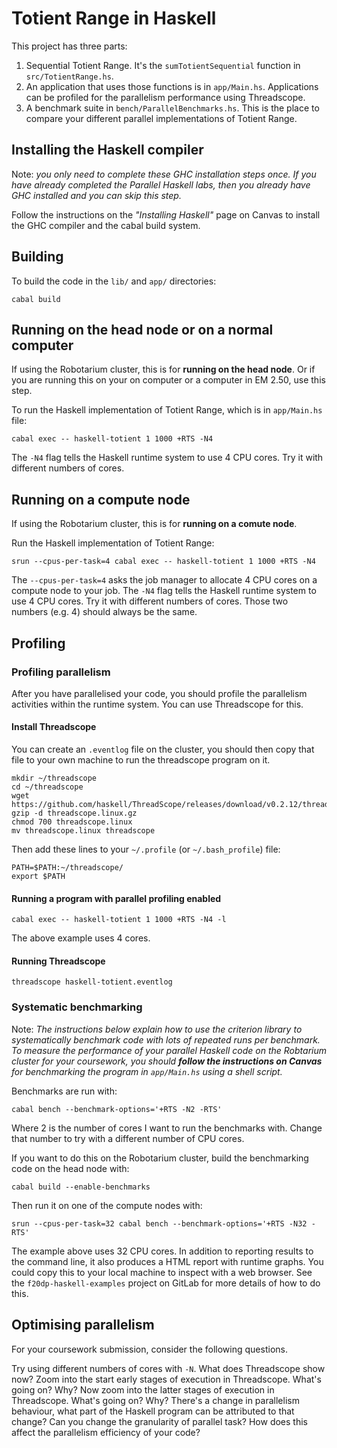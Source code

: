 # Totient Range in Haskell

This project has three parts:

1. Sequential Totient Range. It's the `sumTotientSequential` function
   in `src/TotientRange.hs`.
2. An application that uses those functions is in
   `app/Main.hs`. Applications can be profiled for the parallelism
   performance using Threadscope.
3. A benchmark suite in `bench/ParallelBenchmarks.hs`. This is the
   place to compare your different parallel implementations of Totient
   Range.

## Installing the Haskell compiler

Note: _you only need to complete these GHC installation steps once. If
you have already completed the Parallel Haskell labs, then you already
have GHC installed and you can skip this step._

Follow the instructions on the _"Installing Haskell"_ page on Canvas
to install the GHC compiler and the cabal build system.

## Building

To build the code in the `lib/` and `app/` directories:

```
cabal build
```

## Running on the head node or on a normal computer

If using the Robotarium cluster, this is for __running on the head
node__. Or if you are running this on your on computer or a computer
in EM 2.50, use this step.

To run the Haskell implementation of Totient Range, which is
in `app/Main.hs` file:

```
cabal exec -- haskell-totient 1 1000 +RTS -N4
```

The `-N4` flag tells the Haskell runtime system to use 4 CPU
cores. Try it with different numbers of cores.

## Running on a compute node

If using the Robotarium cluster, this is for __running on a comute
node__.

Run the Haskell implementation of Totient Range:

```
srun --cpus-per-task=4 cabal exec -- haskell-totient 1 1000 +RTS -N4
```

The `--cpus-per-task=4` asks the job manager to allocate 4 CPU cores
on a compute node to your job. The `-N4` flag tells the Haskell
runtime system to use 4 CPU cores. Try it with different numbers of
cores. Those two numbers (e.g. 4) should always be the same.

## Profiling

### Profiling parallelism

After you have parallelised your code, you should profile the
parallelism activities within the runtime system. You can use
Threadscope for this.

#### Install Threadscope

You can create an `.eventlog` file on the cluster, you should then
copy that file to your own machine to run the threadscope program on
it.

    mkdir ~/threadscope
    cd ~/threadscope
    wget https://github.com/haskell/ThreadScope/releases/download/v0.2.12/threadscope.linux.gz
    gzip -d threadscope.linux.gz
    chmod 700 threadscope.linux
    mv threadscope.linux threadscope

Then add these lines to your `~/.profile` (or `~/.bash_profile`) file:

    PATH=$PATH:~/threadscope/
    export $PATH

#### Running a program with parallel profiling enabled

    cabal exec -- haskell-totient 1 1000 +RTS -N4 -l

The above example uses 4 cores.

#### Running Threadscope

    threadscope haskell-totient.eventlog

### Systematic benchmarking

Note: _The instructions below explain how to use the criterion library
to systematically benchmark code with lots of repeated runs per
benchmark. To measure the performance of your parallel Haskell code on
the Robtarium cluster for your coursework, you should __follow the
instructions on Canvas__ for benchmarking the program in `app/Main.hs`
using a shell script._

Benchmarks are run with:

    cabal bench --benchmark-options='+RTS -N2 -RTS'

Where 2 is the number of cores I want to run the benchmarks
with. Change that number to try with a different number of CPU cores.

If you want to do this on the Robotarium cluster, build the
benchmarking code on the head node with:

    cabal build --enable-benchmarks

Then run it on one of the compute nodes with:

    srun --cpus-per-task=32 cabal bench --benchmark-options='+RTS -N32 -RTS'

The example above uses 32 CPU cores. In addition to reporting results
to the command line, it also produces a HTML report with runtime
graphs. You could copy this to your local machine to inspect with a
web browser. See the `f20dp-haskell-examples` project on GitLab for
more details of how to do this.

## Optimising parallelism

For your coursework submission, consider the following questions.

Try using different numbers of cores with `-N`. What does Threadscope
show now? Zoom into the start early stages of execution in
Threadscope. What's going on? Why? Now zoom into the latter stages of
execution in Threadscope. What's going on? Why? There's a change in
parallelism behaviour, what part of the Haskell program can be
attributed to that change? Can you change the granularity of parallel
task? How does this affect the parallelism efficiency of your code?
